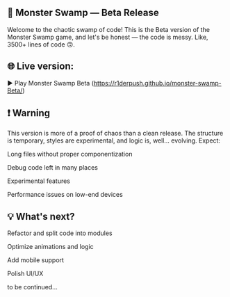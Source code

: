 ## ﻿🐸 Monster Swamp — Beta Release
Welcome to the chaotic swamp of code! This is the Beta version of the Monster Swamp game, and let's be honest — the code is messy. Like, 3500+ lines of code 🙃.

## 🌐 Live version:
▶ Play Monster Swamp Beta (https://r1derpush.github.io/monster-swamp-Beta/)

## ❗ Warning
This version is more of a proof of chaos than a clean release.
The structure is temporary, styles are experimental, and logic is, well... evolving. Expect:

Long files without proper componentization

Debug code left in many places

Experimental features

Performance issues on low-end devices

## 💡 What's next?
 Refactor and split code into modules

 Optimize animations and logic

 Add mobile support

 Polish UI/UX

to be continued...
